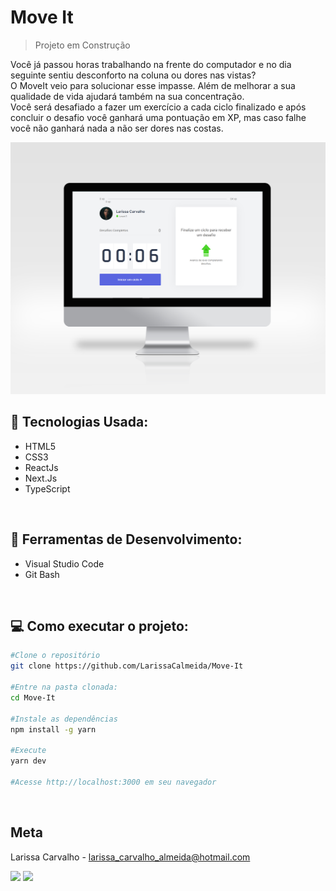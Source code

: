 # Move It
> Projeto em Construção 

Você já passou horas trabalhando na frente do computador e no dia seguinte sentiu desconforto na coluna ou dores nas vistas? <br />
O MoveIt veio para solucionar esse impasse. Além de melhorar a sua qualidade de vida ajudará também na sua concentração. <br />
Você será desafiado a fazer um exercício a cada ciclo finalizado e após concluir o desafio você ganhará uma pontuação em XP, mas caso falhe você não ganhará nada a não ser dores nas costas.


<img src="header.png" alt="Preview Project" width="741px">


## :rocket: Tecnologias Usada:
- HTML5
- CSS3
- ReactJs
- Next.Js
- TypeScript
<br />

## 💼 Ferramentas de Desenvolvimento:
- Visual Studio Code
- Git Bash
<br />


## :computer: Como executar o projeto:

```sh
#Clone o repositório
git clone https://github.com/LarissaCalmeida/Move-It

#Entre na pasta clonada:
cd Move-It

#Instale as dependências
npm install -g yarn

#Execute
yarn dev

#Acesse http://localhost:3000 em seu navegador
```
<br />


## Meta

Larissa Carvalho - larissa_carvalho_almeida@hotmail.com
<p align="left">
  <a href="https://www.linkedin.com/in/larissa-carvalho-7149101b8/" alt="Linkedin">
  <img src="https://img.shields.io/badge/-Linkedin-0e76a8?style=flat-square&logo=Linkedin&logoColor=white&link=https://www.linkedin.com/in/larissa-carvalho-7149101b8/" /></a>

  <a href="https://www.instagram.com/lari_carvalho07/?hl=pt-br" alt="Instagram">
  <img src="https://img.shields.io/badge/-Instagram-DF0174?style=flat-square&labelColor=DF0174&logo=instagram&logoColor=white&link=https://www.instagram.com/lari_carvalho07/?hl=pt-br"/></a>
</p>  


